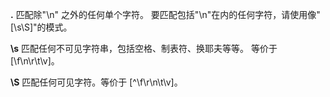**.**    匹配除"\n" 之外的任何单个字符。 要匹配包括"\n"在内的任何字符，请使用像"[\s\S]"的模式。

**\s**    匹配任何不可见字符串，包括空格、制表符、换耶夫等等。 等价于[\f\n\r\t\v]。

**\S**    匹配任何可见字符。等价于 [^\f\r\n\t\v]。

